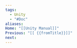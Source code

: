 ```yaml
---
tags:
  - Unity
  - "#Doc"
aliases: 
Home: "[[Unity Manual]]"
Previous: "[[ {{fromTitle}}]]"
next:
---
```

